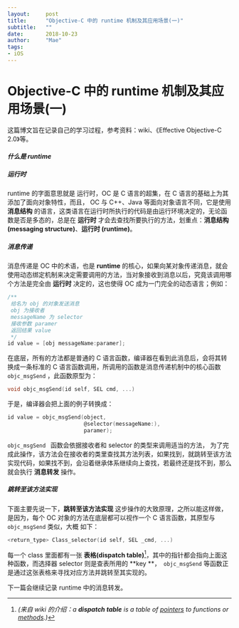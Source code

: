 ```yaml
---
layout:     post
title:      "Objective-C 中的 runtime 机制及其应用场景(一)"
subtitle:   ""
date:       2018-10-23 
author:     "Mae"
tags:
- iOS
---
```


# Objective-C 中的 runtime 机制及其应用场景(一)

这篇博文旨在记录自己的学习过程，参考资料：wiki、《Effective Objective-C 2.0》等。

#### *什么是 runtime*

##### *运行时*

runtime 的字面意思就是 运行时，OC 是 C 语言的超集，在 C 语言的基础上为其添加了面向对象特性，而且， OC 与 C++、Java 等面向对象语言不同，它是使用 **消息结构** 的语言，这类语言在运行时所执行的代码是由运行环境决定的，无论函数是否是多态的，总是在 **运行时** 才会去查找所要执行的方法，划重点：**消息结构(messaging structure)**、**运行时 (runtime)**。

##### *消息传递*

消息传递是 OC 中的术语，也是 **runtime** 的核心，如果向某对象传递消息，就会使用动态绑定机制来决定需要调用的方法，当对象接收到消息以后，究竟该调用哪个方法是完全由 **运行时** 决定的，这也使得 OC 成为一门完全的动态语言；例如：

```objective-c
/**
 给名为 obj 的对象发送消息
 obj 为接收者
 messageName 为 selector
 接收参数 paramer
 返回结果 value
 */
id value = [obj messageName:paramer];
```

在底层，所有的方法都是普通的 C 语言函数，编译器在看到此消息后，会将其转换成一条标准的 C 语言函数调用，所调用的函数是消息传递机制中的核心函数 ` objc_msgSend` ，此函数原型为：

```c
void objc_msgSend(id self, SEL cmd, ...)
```

于是，编译器会把上面的例子转换成：

```c
id value = objc_msgSend(object,
                        @selector(messageName:),
                        paramer);
```

`objc_msgSend ` 函数会依据接收者和 selector 的类型来调用适当的方法， 为了完成此操作，该方法会在接收者的类里查找其方法列表，如果找到，就跳转至该方法实现代码，如果找不到，会沿着继承体系继续向上查找，若最终还是找不到，那么就会执行 **消息转发** 操作。

##### *跳转至该方法实现*

下面主要先说一下，**跳转至该方法实现** 这步操作的大致原理，之所以能这样做，是因为，每个 OC 对象的方法在底层都可以视作一个 C 语言函数，其原型与 ` objc_msgSend` 类似，大概 如下：

```c
<return_type> Class_selector(id self, SEL _cmd, ...)
```

每一个 class 里面都有一张 **表格(dispatch table)**[^1]，其中的指针都会指向上面这种函数，而选择器 selector 则是查表所用的 **key **，` objc_msgSend` 等函数正是通过这张表格来寻找对应方法并跳转至其实现的。

[^1]:  *(来自 wiki 的介绍：a **dispatch table** is a table of [pointers](https://en.wikipedia.org/wiki/Pointer_(computer_programming)) to functions or [methods](https://en.wikipedia.org/wiki/Method_(computer_science)).)* 



下一篇会继续记录 runtime 中的消息转发。